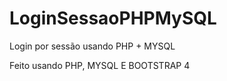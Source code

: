 # LoginSessaoPHPMySQL
 Login por sessão usando PHP + MYSQL
 
 Feito usando PHP, MYSQL E BOOTSTRAP 4



